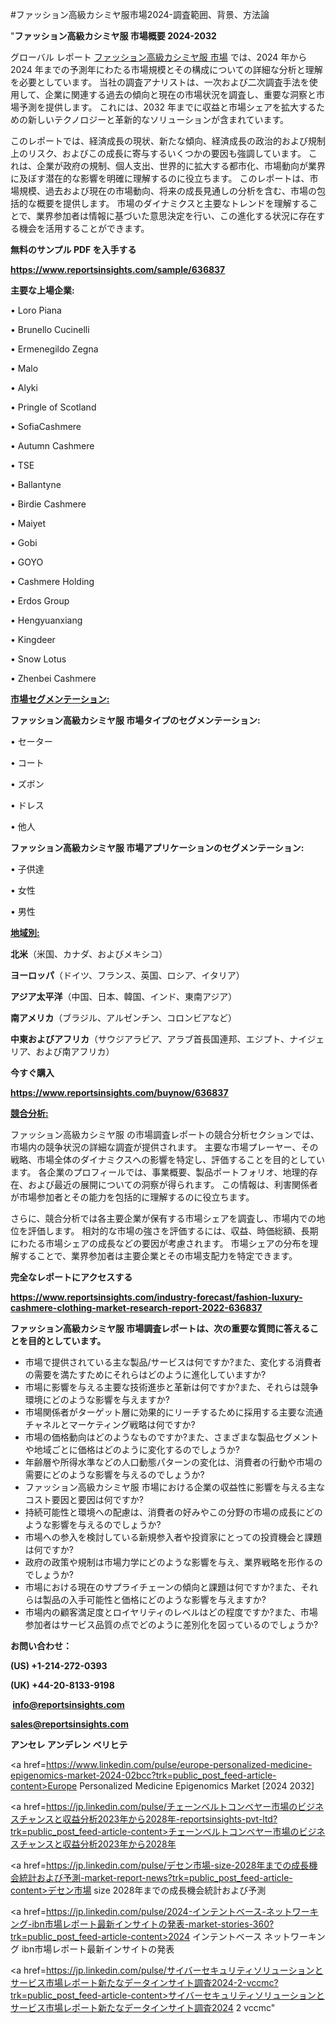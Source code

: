 #ファッション高級カシミヤ服市場2024-調査範囲、背景、方法論

"<strong>ファッション高級カシミヤ服 市場概要 2024-2032</strong>

グローバル レポート <a href=https://www.reportsinsights.com/sample/636837>ファッション高級カシミヤ服 市場</a> では、2024 年から 2024 年までの予測年にわたる市場規模とその構成についての詳細な分析と理解を必要としています。 当社の調査アナリストは、一次および二次調査手法を使用して、企業に関連する過去の傾向と現在の市場状況を調査し、重要な洞察と市場予測を提供します。 これには、2032 年までに収益と市場シェアを拡大​​するための新しいテクノロジーと革新的なソリューションが含まれています。

このレポートでは、経済成長の現状、新たな傾向、経済成長の政治的および規制上のリスク、およびこの成長に寄与するいくつかの要因も強調しています。 これは、企業が政府の規制、個人支出、世界的に拡大する都市化、市場動向が業界に及ぼす潜在的な影響を明確に理解するのに役立ちます。 このレポートは、市場規模、過去および現在の市場動向、将来の成長見通しの分析を含む、市場の包括的な概要を提供します。 市場のダイナミクスと主要なトレンドを理解することで、業界参加者は情報に基づいた意思決定を行い、この進化する状況に存在する機会を活用することができます。

<strong><b>無料のサンプル PDF を入手する</b></strong>

<a href=https://www.reportsinsights.com/sample/636837><strong><u>https://www.reportsinsights.com/sample/636837</u></strong></a>

<strong>主要な上場企業:</strong>

• Loro Piana

• Brunello Cucinelli

• Ermenegildo Zegna

• Malo

• Alyki

• Pringle of Scotland

• SofiaCashmere

• Autumn Cashmere

• TSE

• Ballantyne

• Birdie Cashmere

• Maiyet

• Gobi

• GOYO

• Cashmere Holding

• Erdos Group

• Hengyuanxiang

• Kingdeer

• Snow Lotus

• Zhenbei Cashmere

<strong><u>市場セグメンテーション</u></strong><strong><u>:</u></strong>

<strong>ファッション高級カシミヤ服 市場タイプのセグメンテーション:</strong>

• セーター

• コート

• ズボン

• ドレス

• 他人

<strong>ファッション高級カシミヤ服 市場アプリケーションのセグメンテーション:</strong>

• 子供達

• 女性

• 男性

<strong><u>地域別</u></strong><strong><u>:</u></strong>

<strong>北米</strong>（米国、カナダ、およびメキシコ）

<strong>ヨーロッパ</strong>（ドイツ、フランス、英国、ロシア、イタリア）

<strong>アジア太平洋</strong>（中国、日本、韓国、インド、東南アジア）

<strong>南アメリカ</strong>（ブラジル、アルゼンチン、コロンビアなど）

<strong>中東およびアフリカ</strong>（サウジアラビア、アラブ首長国連邦、エジプト、ナイジェリア、および南アフリカ）

<strong>今すぐ購入</strong>

<a href=https://www.reportsinsights.com/buynow/636837><strong><u>https://www.reportsinsights.com/buynow/636837</u></strong></a>

<strong><u>競合分析:</u></strong>

ファッション高級カシミヤ服 の市場調査レポートの競合分析セクションでは、市場内の競争状況の詳細な調査が提供されます。 主要な市場プレーヤー、その戦略、市場全体のダイナミクスへの影響を特定し、評価することを目的としています。 各企業のプロフィールでは、事業概要、製品ポートフォリオ、地理的存在、および最近の展開についての洞察が得られます。 この情報は、利害関係者が市場参加者とその能力を包括的に理解するのに役立ちます。

さらに、競合分析では各主要企業が保有する市場シェアを調査し、市場内での地位を評価します。 相対的な市場の強さを評価するには、収益、時価総額、長期にわたる市場シェアの成長などの要因が考慮されます。 市場シェアの分布を理解することで、業界参加者は主要企業とその市場支配力を特定できます。

<strong>完全なレポートにアクセスする</strong>

<a href=https://www.reportsinsights.com/industry-forecast/fashion-luxury-cashmere-clothing-market-research-report-2022-636837><strong><u><b>https://www.reportsinsights.com/industry-forecast/fashion-luxury-cashmere-clothing-market-research-report-2022-636837</b></u></strong></a>

<strong><b>ファッション高級カシミヤ服 市場調査レポートは、次の重要な質問に答えることを目的としています。</b></strong>
<ul>
  <li>市場で提供されている主な製品/サービスは何ですか?また、変化する消費者の需要を満たすためにそれらはどのように進化していますか?</li>
  <li>市場に影響を与える主要な技術進歩と革新は何ですか?また、それらは競争環境にどのような影響を与えますか?</li>
  <li>市場関係者がターゲット層に効果的にリーチするために採用する主要な流通チャネルとマーケティング戦略は何ですか?</li>
  <li>市場の価格動向はどのようなものですか?また、さまざまな製品セグメントや地域ごとに価格はどのように変化するのでしょうか?</li>
  <li>年齢層や所得水準などの人口動態パターンの変化は、消費者の行動や市場の需要にどのような影響を与えるのでしょうか?</li>
  <li>ファッション高級カシミヤ服 市場における企業の収益性に影響を与える主なコスト要因と要因は何ですか?</li>
  <li>持続可能性と環境への配慮は、消費者の好みやこの分野の市場の成長にどのような影響を与えるのでしょうか?</li>
  <li>市場への参入を検討している新規参入者や投資家にとっての投資機会と課題は何ですか?</li>
  <li>政府の政策や規制は市場力学にどのような影響を与え、業界戦略を形作るのでしょうか?</li>
  <li>市場における現在のサプライチェーンの傾向と課題は何ですか?また、それらは製品の入手可能性と価格にどのような影響を与えますか?</li>
  <li>市場内の顧客満足度とロイヤリティのレベルはどの程度ですか?また、市場参加者はサービス品質の点でどのように差別化を図っているのでしょうか?</li>
</ul>
<strong>お問い合わせ：</strong>

<strong>(US) +1-214-272-0393</strong>

<strong>(UK) +44-20-8133-9198</strong>

<strong> </strong><a href=info@reportsinsights.com><strong><u>info@reportsinsights.com</u></strong></a>

<a href=sales@reportsinsights.com><strong><u>sales@reportsinsights.com</u></strong></a>

<strong>アンセレ アンデレン ベリヒテ</strong>

<a href=https://www.linkedin.com/pulse/europe-personalized-medicine-epigenomics-market-2024-02bcc?trk=public_post_feed-article-content>Europe Personalized Medicine Epigenomics Market [2024 2032]</a>

<a href=https://jp.linkedin.com/pulse/チェーンベルトコンベヤー市場のビジネスチャンスと収益分析2023年から2028年-reportsinsights-pvt-ltd?trk=public_post_feed-article-content>チェーンベルトコンベヤー市場のビジネスチャンスと収益分析2023年から2028年</a>

<a href=https://jp.linkedin.com/pulse/デセン市場-size-2028年までの成長機会統計および予測-market-report-news?trk=public_post_feed-article-content>デセン市場 size 2028年までの成長機会統計および予測</a>

<a href=https://jp.linkedin.com/pulse/2024-インテントベース-ネットワーキング-ibn市場レポート最新インサイトの発表-market-stories-360?trk=public_post_feed-article-content>2024 インテントベース ネットワーキング ibn市場レポート最新インサイトの発表</a>

<a href=https://jp.linkedin.com/pulse/サイバーセキュリティソリューションとサービス市場レポート新たなデータインサイト調査2024-2-vccmc?trk=public_post_feed-article-content>サイバーセキュリティソリューションとサービス市場レポート新たなデータインサイト調査2024 2 vccmc</a>"
